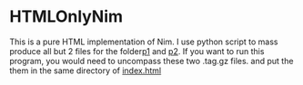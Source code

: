 # HTMLOnlyNim
This is a pure HTML implementation of Nim. I use python script to mass produce all but 2 files for the folder[p1](p1.tar.gz) and [p2](p2.tar.gz). If you want to run this program, you would need to uncompass these two .tag.gz files. and put the them in the same directory of [index.html](index.html)

